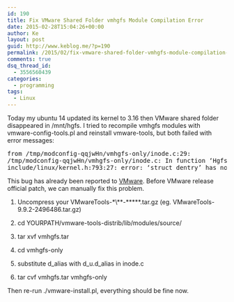 ```yaml
---
id: 190
title: Fix VMware Shared Folder vmhgfs Module Compilation Error
date: 2015-02-28T15:04:26+00:00
author: Ke
layout: post
guid: http://www.keblog.me/?p=190
permalink: /2015/02/fix-vmware-shared-folder-vmhgfs-module-compilation-error/
comments: true 
dsq_thread_id:
  - 3556560439
categories:
  - programming
tags:
  - Linux
---
```

Today my ubuntu 14 updated its kernel to 3.16 then VMware shared folder disappeared in /mnt/hgfs. I tried to recompile vmhgfs modules with vmware-config-tools.pl and reinstall vmware-tools, but both failed with error messages:

<pre class="lang:sh decode:true " >from /tmp/modconfig-qqjwHn/vmhgfs-only/inode.c:29:
/tmp/modconfig-qqjwHn/vmhgfs-only/inode.c: In function ‘HgfsPermission’:
include/linux/kernel.h:793:27: error: ‘struct dentry’ has no member named ‘d_alias’</pre>

This bug has already been reported to [VMware](https://communities.vmware.com/message/2477575 "https://communities.vmware.com/message/2477575"). Before VMware release official patch, we can manually fix this problem.

1. Uncompress your VMwareTools-\*\\*\*-\*\*\***.tar.gz (eg. VMwareTools-9.9.2-2496486.tar.gz)

2. cd YOURPATH/vmware-tools-distrib/lib/modules/source/

3. tar xvf vmhgfs.tar

4. cd vmhgfs-only

5. substitute d\_alias with d\_u.d_alias in inode.c

6. tar cvf vmhgfs.tar vmhgfs-only

Then re-run ./vmware-install.pl, everything should be fine now.
